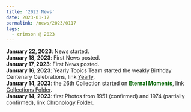 ```yaml
---
title: '2023 News'
date: 2023-01-17
permalink: /news/2023/0117
tags:
  - crimson @ 2023
---
```


<p>
<b> January 22, 2023</b>: News started.<br>
<b> January 18, 2023</b>: First News posted.<br>
<b> January 17, 2023</b>: First News posted.<br>
<b> January 16, 2023</b>: Yearly Topics Team started the weakly Birthday Centenary Celebrations, link <a href="https://seven-teams.github.io/yearly/"> Yearly</a>.<br>
<b> January 14, 2023</b>: the 26th Collection started on <font color="DarkGreen"><b>Eternal Moments</b></font>, link <a href="https://eternalmoments.smugmug.com/Collections"> Collections Folder</a>.<br>
<b> January 14, 2023</b>: first Photos from 1951 (confirmed) and 1974 (partially confirmed), link <a href="https://eternalmoments.smugmug.com/Chronology"> Chronology Folder</a>.<br>
</p>